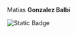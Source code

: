 Matias **Gonzalez Balbi**

![Static Badge](https://img.shields.io/badge/Python-black?style=for-the-badge&logo=python&logoColor=white&logoSize=2)
